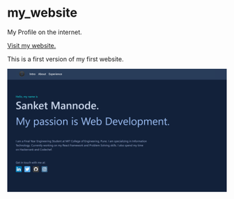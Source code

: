 # my_website
My Profile on the internet.

<a href="https://manmodesanket.netlify.com/">Visit my website.</a>

This is a first version of my first website.

[<img src="img/ss.png" alt="Login" />](https://console.firebase.google.com)

